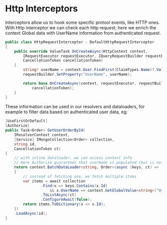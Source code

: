 # Http Interceptors

Interceptors allow us to hook some specific protool events, like HTTP ones. With Http interceptor we can check each http request; here we enrich the context Global data with UserName information from authenticated request.

```csharp
public class HttpRequestInterceptor : DefaultHttpRequestInterceptor
{
    public override ValueTask OnCreateAsync(HttpContext context,
        IRequestExecutor requestExecutor, IQueryRequestBuilder requestBuilder,
        CancellationToken cancellationToken)
    {
        string? userName = context.User.FindFirst(ClaimTypes.Name)?.Value;
        requestBuilder.SetProperty("UserName", userName);

        return base.OnCreateAsync(context, requestExecutor, requestBuilder,
            cancellationToken);
    }
}
```

These information can be used in our resolvers and dataloaders, for example to filter data based on authenticated user data, eg:

```csharp
[UseFirstOrDefault]
[Authorize]
public Task<Order> GetUserOrderById(
    IResolverContext context,
    [Service] IMongoCollection<Order> collection,
    string id,
    CancellationToken ct)
{
    // with inline dataloader, we can access context info 
    // Here Authorize guarantees that userName is populated (but is not strictly necessary)
    return context.BatchDataLoader<string, Order>(async (keys, ct) =>
    {
        // instead of fetching one, we fetch multiple items
        var items = await collection
                .Find(x => keys.Contains(x.Id)
                    && x.UserName == context.GetGlobalValue<string>("UserName"))
                .ToListAsync(ct)
                .ConfigureAwait(false);
        return items.ToDictionary(x => x.Id);
    })
    .LoadAsync(id);
}
```
